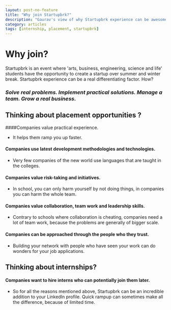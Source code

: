```yaml
---
layout: post-no-feature
title: "Why join Startupbrk?"
description: "Gaurav's view of why Startupbrk experience can be awesome."
category: articles
tags: [internship, placement, startupbrk]
---
```


# Why join?
Startupbrk is an event where 'arts, business, engineering, science and life' students have the opportunity to create a startup over summer and winter break. Startupbrk experience can be a real differentiating factor. How?

### *Solve real problems. Implement practical solutions. Manage a team. Grow a real business.*
 
## Thinking about placement opportunities ?

####Companies value practical experience.
* It helps them ramp you up faster.

#### Companies use latest development methodologies and technologies.
* Very few companies of the new world use languages that are taught in the colleges.

#### Companies value risk-taking and initiatives.
* In school, you can only harm yourself by not doing things, in companies you can harm the whole team.

#### Companies value collaboration, team work and leadership skills.
* Contrary to schools where collaboration is cheating, companies need a lot of team work, because the problems are generally of bigger scale.

#### Companies can be approached through the people who they trust.
* Building your network with people who have seen your work can do wonders for your job applications.


## Thinking about internships?

#### Companies want to hire interns who can potentially join them later.
* So for all the reasons mentioned above, Startupbrk can be an incredible addition to your LinkedIn profile. Quick rampup can sometimes make all the difference, because of limited time.
